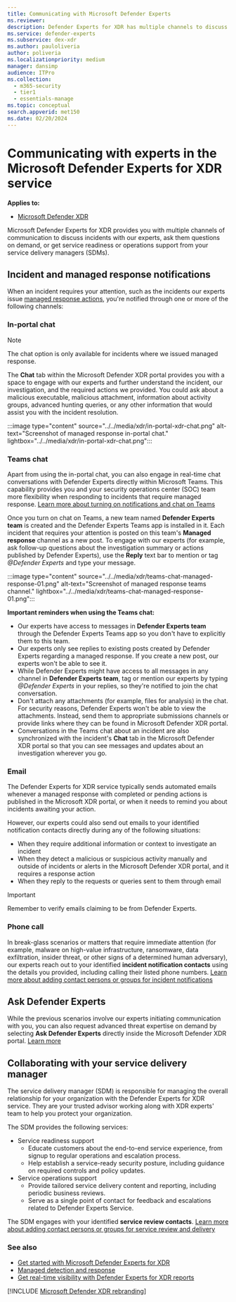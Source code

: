 ```yaml
---
title: Communicating with Microsoft Defender Experts
ms.reviewer:
description: Defender Experts for XDR has multiple channels to discuss incidents, managed response, and service support
ms.service: defender-experts
ms.subservice: dex-xdr
ms.author: pauloliveria
author: poliveria
ms.localizationpriority: medium
manager: dansimp
audience: ITPro
ms.collection:
  - m365-security
  - tier1
  - essentials-manage
ms.topic: conceptual
search.appverid: met150
ms.date: 02/20/2024
---
```


# Communicating with experts in the Microsoft Defender Experts for XDR service

**Applies to:**

- [Microsoft Defender XDR](microsoft-365-defender.md)

Microsoft Defender Experts for XDR provides you with multiple channels of communication to discuss incidents with our experts, ask them questions on demand, or get service readiness or operations support from your service delivery managers (SDMs).

## Incident and managed response notifications

When an incident requires your attention, such as the incidents our experts issue [managed response actions](start-using-mdex-xdr.md#managed-detection-and-response), you're notified through one or more of the following channels:

### In-portal chat

> [!NOTE]
> The chat option is only available for incidents where we issued managed response.

The **Chat** tab within the Microsoft Defender XDR portal provides you with a space to engage with our experts and further understand the incident, our investigation, and the required actions we provided. You could ask about a malicious executable, malicious attachment, information about activity groups, advanced hunting queries, or any other information that would assist you with the incident resolution.

:::image type="content" source="../../media/xdr/in-portal-xdr-chat.png" alt-text="Screenshot of managed response in-portal chat." lightbox="../../media/xdr/in-portal-xdr-chat.png":::

### Teams chat

Apart from using the in-portal chat, you can also engage in real-time chat conversations with Defender Experts directly within Microsoft Teams. This capability provides you and your security operations center (SOC) team more flexibility when responding to incidents that require managed response. [Learn more about turning on notifications and chat on Teams](get-started-xdr.md#receive-managed-response-notifications-and-updates-in-microsoft-teams)

Once you turn on chat on Teams, a new team named **Defender Experts team** is created and the Defender Experts Teams app is installed in it. Each incident that requires your attention is posted on this team's **Managed response** channel as a new post. To engage with our experts (for example, ask follow-up questions about the investigation summary or actions published by Defender Experts), use the **Reply** text bar to mention or tag *@Defender Experts* and type your message.

:::image type="content" source="../../media/xdr/teams-chat-managed-response-01.png" alt-text="Screenshot of managed response teams channel." lightbox="../../media/xdr/teams-chat-managed-response-01.png":::

**Important reminders when using the Teams chat:**

- Our experts have access to messages in **Defender Experts team** through the Defender Experts Teams app so you don't have to explicitly them to this team. 
- Our experts only see replies to existing posts created by Defender Experts regarding a managed response. If you create a new post, our experts won't be able to see it.
- While Defender Experts might have access to all messages in any channel in **Defender Experts team**, tag or mention our experts by typing *@Defender Experts* in your replies, so they're notified to join the chat conversation.
- Don't attach any attachments (for example, files for analysis) in the chat. For security reasons, Defender Experts won't be able to view the attachments. Instead, send them to appropriate submissions channels or provide links where they can be found in Microsoft Defender XDR portal.
- Conversations in the Teams chat about an incident are also synchronized with the incident's **Chat** tab in the Microsoft Defender XDR portal so that you can see messages and updates about an investigation wherever you go.

### Email

The Defender Experts for XDR service typically sends automated emails whenever a managed response with completed or pending actions is published in the Microsoft XDR portal, or when it needs to remind you about incidents awaiting your action.

However, our experts could also send out emails to your identified notification contacts directly during any of the following situations:

- When they require additional information or context to investigate an incident
- When they detect a malicious or suspicious activity manually and outside of incidents or alerts in the Microsoft Defender XDR portal, and it requires a response action
- When they reply to the requests or queries sent to them through email

> [!IMPORTANT]
> Remember to verify emails claiming to be from Defender Experts.

### Phone call

In break-glass scenarios or matters that require immediate attention (for example, malware on high-value infrastructure, ransomware, data exfiltration, insider threat, or other signs of a determined human adversary), our experts reach out to your identified **incident notification contacts** using the details you provided, including calling their listed phone numbers. [Learn more about adding contact persons or groups for incident notifications](get-started-xdr.md#tell-us-who-to-contact-for-important-matters)

## Ask Defender Experts

While the previous scenarios involve our experts initiating communication with you, you can also request advanced threat expertise on demand by selecting **Ask Defender Experts** directly inside the Microsoft Defender XDR portal. [Learn more](experts-on-demand.md)

## Collaborating with your service delivery manager

The service delivery manager (SDM) is responsible for managing the overall relationship for your organization with the Defender Experts for XDR service. They are your trusted advisor working along with XDR experts' team to help you protect your organization.

The SDM provides the following services:

- Service readiness support
  - Educate customers about the end-to-end service experience, from signup to regular operations and escalation process.
  - Help establish a service-ready security posture, including guidance on required controls and policy updates.
- Service operations support
  - Provide tailored service delivery content and reporting, including periodic business reviews.
  - Serve as a single point of contact for feedback and escalations related to Defender Experts Service.

The SDM engages with your identified **service review contacts**. [Learn more about adding contact persons or groups for service review and delivery](get-started-xdr.md#tell-us-who-to-contact-for-important-matters)

### See also

- [Get started with Microsoft Defender Experts for XDR](get-started-xdr.md)
- [Managed detection and response](managed-detection-and-response-xdr.md)
- [Get real-time visibility with Defender Experts for XDR reports](reports-xdr.md)

[!INCLUDE [Microsoft Defender XDR rebranding](../../includes/defender-m3d-techcommunity.md)]